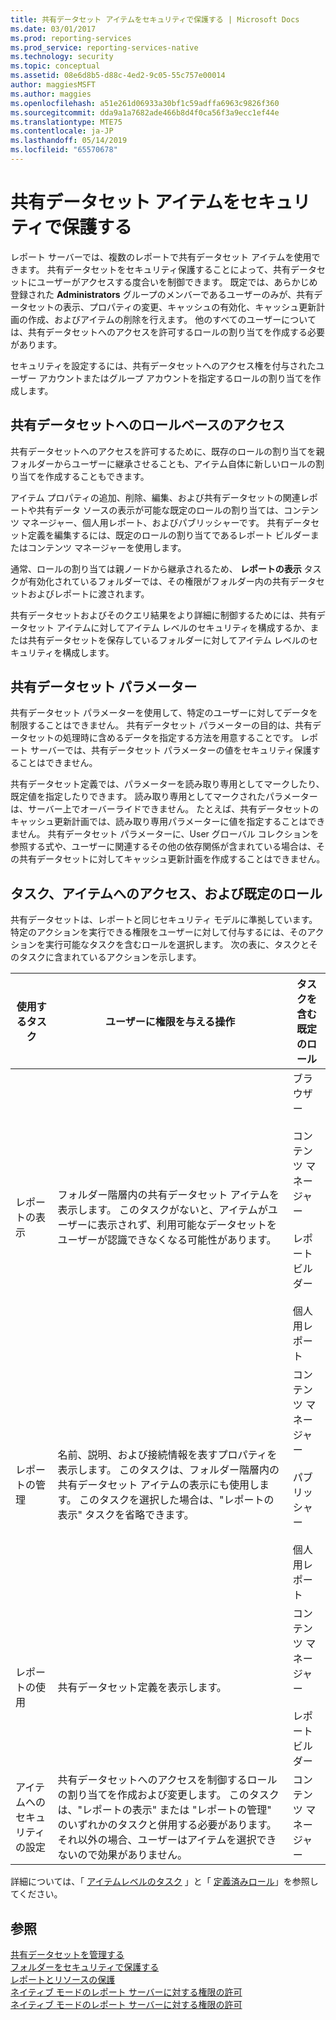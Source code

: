 ```yaml
---
title: 共有データセット アイテムをセキュリティで保護する | Microsoft Docs
ms.date: 03/01/2017
ms.prod: reporting-services
ms.prod_service: reporting-services-native
ms.technology: security
ms.topic: conceptual
ms.assetid: 08e6d8b5-d88c-4ed2-9c05-55c757e00014
author: maggiesMSFT
ms.author: maggies
ms.openlocfilehash: a51e261d06933a30bf1c59adffa6963c9826f360
ms.sourcegitcommit: dda9a1a7682ade466b8d4f0ca56f3a9ecc1ef44e
ms.translationtype: MTE75
ms.contentlocale: ja-JP
ms.lasthandoff: 05/14/2019
ms.locfileid: "65570678"
---
```

# <a name="secure-shared-dataset-items"></a>共有データセット アイテムをセキュリティで保護する
  レポート サーバーでは、複数のレポートで共有データセット アイテムを使用できます。 共有データセットをセキュリティ保護することによって、共有データセットにユーザーがアクセスする度合いを制御できます。 既定では、あらかじめ登録された **Administrators** グループのメンバーであるユーザーのみが、共有データセットの表示、プロパティの変更、キャッシュの有効化、キャッシュ更新計画の作成、およびアイテムの削除を行えます。 他のすべてのユーザーについては、共有データセットへのアクセスを許可するロールの割り当てを作成する必要があります。  
  
 セキュリティを設定するには、共有データセットへのアクセス権を付与されたユーザー アカウントまたはグループ アカウントを指定するロールの割り当てを作成します。  
  
## <a name="role-based-access-to-shared-datasets"></a>共有データセットへのロールベースのアクセス  
 共有データセットへのアクセスを許可するために、既存のロールの割り当てを親フォルダーからユーザーに継承させることも、アイテム自体に新しいロールの割り当てを作成することもできます。  
  
 アイテム プロパティの追加、削除、編集、および共有データセットの関連レポートや共有データ ソースの表示が可能な既定のロールの割り当ては、コンテンツ マネージャー、個人用レポート、およびパブリッシャーです。 共有データセット定義を編集するには、既定のロールの割り当てであるレポート ビルダーまたはコンテンツ マネージャーを使用します。  
  
 通常、ロールの割り当ては親ノードから継承されるため、 **レポートの表示** タスクが有効化されているフォルダーでは、その権限がフォルダー内の共有データセットおよびレポートに渡されます。  
  
 共有データセットおよびそのクエリ結果をより詳細に制御するためには、共有データセット アイテムに対してアイテム レベルのセキュリティを構成するか、または共有データセットを保存しているフォルダーに対してアイテム レベルのセキュリティを構成します。  
  
## <a name="shared-dataset-parameters"></a>共有データセット パラメーター  
 共有データセット パラメーターを使用して、特定のユーザーに対してデータを制限することはできません。 共有データセット パラメーターの目的は、共有データセットの処理時に含めるデータを指定する方法を用意することです。 レポート サーバーでは、共有データセット パラメーターの値をセキュリティ保護することはできません。  
  
 共有データセット定義では、パラメーターを読み取り専用としてマークしたり、既定値を指定したりできます。 読み取り専用としてマークされたパラメーターは、サーバー上でオーバーライドできません。 たとえば、共有データセットのキャッシュ更新計画では、読み取り専用パラメーターに値を指定することはできません。 共有データセット パラメーターに、User グローバル コレクションを参照する式や、ユーザーに関連するその他の依存関係が含まれている場合は、その共有データセットに対してキャッシュ更新計画を作成することはできません。  
  
## <a name="tasks-access-to-items-and-default-roles"></a>タスク、アイテムへのアクセス、および既定のロール  
 共有データセットは、レポートと同じセキュリティ モデルに準拠しています。 特定のアクションを実行できる権限をユーザーに対して付与するには、そのアクションを実行可能なタスクを含むロールを選択します。 次の表に、タスクとそのタスクに含まれているアクションを示します。  
  
|使用するタスク|ユーザーに権限を与える操作|タスクを含む既定のロール|  
|----------------------|---------------------------------|-----------------------------------------|  
|レポートの表示|フォルダー階層内の共有データセット アイテムを表示します。 このタスクがないと、アイテムがユーザーに表示されず、利用可能なデータセットをユーザーが認識できなくなる可能性があります。|ブラウザー<br /><br /> コンテンツ マネージャー<br /><br /> レポート ビルダー<br /><br /> 個人用レポート|  
|レポートの管理|名前、説明、および接続情報を表すプロパティを表示します。 このタスクは、フォルダー階層内の共有データセット アイテムの表示にも使用します。 このタスクを選択した場合は、"レポートの表示" タスクを省略できます。|コンテンツ マネージャー<br /><br /> パブリッシャー<br /><br /> 個人用レポート|  
|レポートの使用|共有データセット定義を表示します。|コンテンツ マネージャー<br /><br /> レポート ビルダー|  
|アイテムへのセキュリティの設定|共有データセットへのアクセスを制御するロールの割り当てを作成および変更します。 このタスクは、"レポートの表示" または "レポートの管理" のいずれかのタスクと併用する必要があります。 それ以外の場合、ユーザーはアイテムを選択できないので効果がありません。|コンテンツ マネージャー|  
  
 詳細については、「 [アイテムレベルのタスク](../../reporting-services/security/tasks-and-permissions-item-level-tasks.md) 」と「 [定義済みロール](../../reporting-services/security/role-definitions-predefined-roles.md)」を参照してください。  
  
## <a name="see-also"></a>参照  
 [共有データセットを管理する](../../reporting-services/report-data/manage-shared-datasets.md)   
 [フォルダーをセキュリティで保護する](../../reporting-services/security/secure-folders.md)   
 [レポートとリソースの保護](../../reporting-services/security/secure-reports-and-resources.md)   
 [ネイティブ モードのレポート サーバーに対する権限の許可](../../reporting-services/security/granting-permissions-on-a-native-mode-report-server.md)   
 [ネイティブ モードのレポート サーバーに対する権限の許可](../../reporting-services/security/granting-permissions-on-a-native-mode-report-server.md)  
  
  
